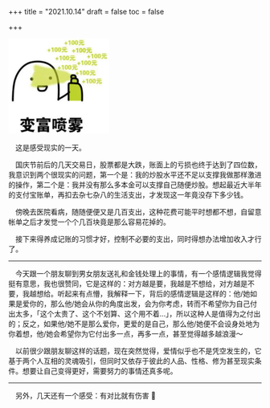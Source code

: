 +++
title = "2021.10.14"
draft = false
toc = false

+++



<dev><img src="/images/money.png"  width="200" /></dev>



&emsp;这是感受现实的一天。

&emsp;国庆节前后的几天交易日，股票都是大跌，账面上的亏损也终于达到了四位数，我意识到两个很现实的问题，第一个是：我的炒股水平还不足以支撑我做那样激进的操作，第二个是：我并没有那么多本金可以支撑自己随便炒股。想起最近大半年的支付宝账单，再扣去杂七杂八的生活支出，才发现这一年竟没存下多少钱。

&emsp;傍晚去医院看病，随随便便又是几百支出，这种花费可能平时想都不想，自留意帐单之后才发觉一个个几百块竟是那么容易花掉的。

&emsp;接下来得养成记账的习惯才好，控制不必要的支出，同时得想办法增加收入才行了。

---

&emsp;今天跟一个朋友聊到男女朋友送礼和金钱处理上的事情，有一个感情逻辑我觉得挺有意思，我也很赞同，它是这样的：对方越是要，我越是不想给，对方越是不要，我越想给。听起来有点懵，我解释一下，背后的感情逻辑是这样的：他/她如果是爱你的，那么他/她会从你的角度出发，会为你考虑，转而不希望你为自己付出太多，「这个太贵了、这个不划算、这个用不着...」，所以这种人是值得为之付出的；反之，如果他/她不是那么爱你，更爱的是自己，那么他/她便不会设身处地为你着想，他/她会希望你为它付出多一点，再多一点，甚至觉得越多越浪漫～

&emsp;以前很少跟朋友聊这样的话题，现在突然觉得，爱情似乎也不是凭空发生的，它基于两个人互相的灵魂吸引，但同时又依存于彼此的人品、性格、修为甚至现实条件。想要让自己变得更好，需要努力的事情还真多呢。

---

&emsp;另外，几天还有一个感受：有对比就有伤害 😤
